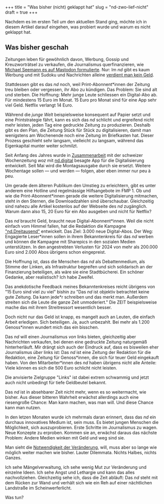 +++
title = "Was bisher (nicht) geklappt hat"
slug = "nd-zwo-lief-nicht"
draft = true
+++

Nachdem es im ersten Teil um den aktuellen Stand ging, möchte ich in diesem Artikel darauf eingehen, was probiert wurde und warum es nicht geklappt hat.

<!-- more -->

## Was bisher geschah

Zeitungen leben für gewöhnlich davon, Werbung, Gossip und Kreuzworträtsel zu verkaufen, die Journalismus querfinanzieren, wie [Michael Seemann es auf Mastodon formulierte](https://fnordon.de/@mspro/112665708549765732). Nur: Im _nd_ gibt es kaum Werbung und mit Sudoku und Nachrichten alleine [verdient man kein Geld](https://bullenscheisse.de/2018-11-15-zeitungen/).

Stattdessen gibt es das _nd_ noch, weil Print-Abonnent\*innen der Zeitung treu bleiben oder vergessen, ihr Abo zu kündigen. Das Problem: Sie sind alt und sterben. Die Hoffnung: Mehr junge Leute schliessen ein Digital-Abo ab. Für mindestens 15 Euro im Monat. 15 Euro pro Monat sind für eine App sehr viel Geld. Netflix verlangt 14 Euro.

Während die _junge Welt_ beispielsweise konsequent auf Papier setzt und eine Printstrategie fährt, kann es sich das _nd_ schlicht und ergreifend nicht mehr leisten, jeden Tag eine gedruckte Zeitung zu produzieren. Deshalb gibt es den Plan, die Zeitung Stück für Stück zu digitalisieren, damit man wenigstens am Wochenende noch eine Zeitung im Briefkasten hat. Dieser Prozess geschieht sehr langsam, vielleicht zu langsam, während das Eigenkapital munter weiter schmilzt. 

Seit Anfang des Jahres wurde in [Zusammenarbeit](https://www.nd-aktuell.de/artikel/1181948.homestory-app-nd-digital-neues-aus-der-postkapitalistischen-zukunft.html) mit der schweizer Wochenzeitung _woz_ mit [nd.digital](https://genossenschaft.nd-aktuell.de/digital) besagte App für die Digitalisierung entwickelt. Seit Mai wird die Montagsausgabe durch sie ersetzt. Weitere Wochentage sollen — und werden — folgen, aber eben immer nur peu à peu.

Um gerade dem älteren Publikum den Umstieg zu erleichtern, gibt es unter anderem eine Hotline und regelmässige Hilfsangebote im FMP 1. Ob und wie die Print-Abonnent\*innen gerade die weitere Digitalisierung mitmachen, steht in den Sternen, die Downloadzahlen sind überschaubar. Gleichzeitig sind nahezu alle Artikel kostenlos auf der Webseite des _nd_ zugänglich. Warum dann also 15, 20 Euro für ein Abo ausgeben und nicht für Netflix?

Das _nd_ braucht Geld, braucht neue Digital-Abonnent\*innen. Weil die nicht einfach vom Himmel fallen, hat die Redaktion die Kampagne ["nd.Dreitausend"](https://genossenschaft.nd-aktuell.de/nd-dreitausend) entwickelt. Das Ziel: 3.000 neue Digital-Abos. Der Weg: Engagierte Leser\*innen sollen in ihrem Bekanntenkreis für das _nd_ werben und können die Kampagne mit Sharepics in den sozialen Medien unterstützen. In den angestrebten Verlusten für 2024 von mehr als 200.000 Euro sind 2.000 Abos übrigens schon eingepreist.

Die Hoffnung ist, dass die Menschen das _nd_ als Debattenmedium, als Stimme der Linken, als Infrastruktur begreifen und sich solidarisch an der Finanzierung beteiligen, als wäre sie eine Stadtbücherei. Ein schöner Gedanke, aber realistisch? Ich habe Zweifel.

Das anekdotische Feedback meines Bekanntenkreises reicht übrigens von "15 Euro sind viel zu viel" bishin zu "Das _nd_ ist objektiv betrachtet keine gute Zeitung. Da kann jede\*r schreiben und das merkt man. Außerdem streiten sich die Leute die ganze Zeit unmoderiert." Die ZEIT beispielsweise mache das mit ihrem Streitressort wesentlich besser.

Doch nicht nur das Geld ist knapp, es mangelt auch an Leuten, die einfach Arbeit erledigen. Sich beteiligen. Ja, auch unbezahlt. Bei mehr als 1.200 Genoss\*innen wundert mich das ein bisschen.

Das _nd_ will einen Journalismus _von_ links bieten, gleichzeitig aber Nachrichten verkaufen, bei denen eine gedruckte Zeitung naturgemäß hinterherläuft. Mir drängt sich auch der Eindruck auf, dass es bisweilen eher Journalismus _über_ links ist: Das _nd_ ist eine Zeitung der Redaktion für die Redaktion, eine Zeitung für Genoss\*innen, die sich für teuer Geld eingekauft haben. Von den Mitarbeiter\*innen des _nd_ haben übrigens nicht alle Anteile: Viele können es sich die 500 Euro schlicht nicht leisten.

Die anvisierte Zielgruppe "Links" ist dabei extrem schwammig und jetzt auch nicht unbedingt für tiefe Geldbeutel bekannt.

Das _nd_ ist in absehbarer Zeit nicht mehr, wenn es so weitermacht, wie bisher. Aus dieser bitteren Wahrheit erwächst allerdings auch eine riesengroße Chance: Man kann machen, was man will. Und diese Chance kann man nutzen.

In den letzen Monaten wurde ich mehrmals daran erinnert, dass das _nd_ ein durchaus innovatives Medium ist, sein muss. Es bietet jungen Menschen die Möglichkeit, sich auszuprobieren. Erste Schritte im Journalismus zu wagen. Neue Konzepte zu erproben. Kommen sie an, erwächst daraus das nächste Problem: Andere Medien winken mit Geld und weg sind sie.

Man sieht die [Notwendigkeit der Veränderung](https://www.nd-aktuell.de/artikel/1183187.nd-genossenschaft-licht-am-ende-des-tunnels.html), will, muss aber so lange wie möglich weiter machen wie bisher. Lauter Dilemmata. Nichts Halbes, nichts Ganzes. 

Ich sehe Mängelverwaltung, ich sehe wenig Mut zur Veränderung und einzelne Ideen. Ich sehe Angst und Lethargie und kann das alles nachvollziehen. Gleichzeitig sehe ich, dass die Zeit abläuft: Das _nd_ steht mit dem Rücken zur Wand und verhält sich wie ein Reh auf einer nächtlichen Landstraße im Scheinwerferlicht.

Was tun?